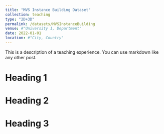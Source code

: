 ```yaml
---
title: "MVS Instance Building Dataset"
collection: teaching
type: "2D+3D"
permalink: /datasets/MVSInstanceBuilding
venue: #"University 1, Department"
date: 2022-01-01
location: #"City, Country"
---
```


This is a description of a teaching experience. You can use markdown like any other post.

Heading 1
======

Heading 2
======

Heading 3
======
